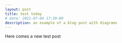 ```yaml
---
layout: post
title: test today
# date: 2021-07-04 17:39:00
description: an example of a blog post with diagrams
---
```


Here comes a new test post